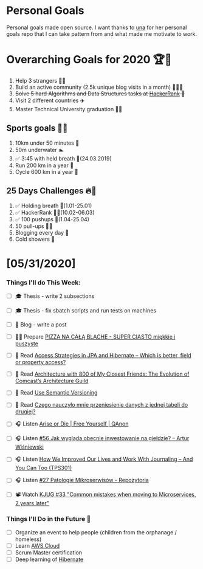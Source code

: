 Personal Goals
==============
Personal goals made open source. I want thanks to [una](https://github.com/una/personal-goals) for her personal goals repo that I can take pattern from and what made me motivate to work. 

# Overarching Goals for 2020 🏆🥇
1. Help 3 strangers 🧚‍♂️
2. Build an active community (2.5k unique blog visits in a month) 🧑‍🤝‍🧑
3. ~~Solve 5 hard Algorithms and Data Structures tasks at [HackerRank](https://www.hackerrank.com/) 💙~~
4. Visit 2 different countries ✈️
5. Master Technical University graduation 👨‍🎓

## Sports goals 💪🥈
1. 10km under 50 minutes 👟
2. 50m underwater 🏊
3. ✅ 3:45 with held breath 🧘(24.03.2019)
4. Run 200 km in a year 🏃
5. Cycle 600 km in a year 🚴

## 25 Days Challenges 🔥🥉
1. ✅ Holding breath 🧘(1.01-25.01)
2. ✅ HackerRank 👨‍💻(10.02-06.03)
3. ✅ 100 pushups 🙇(1.04-25.04)
4. 50 pull-ups 🏋️‍♂️
5. Blogging every day 📝
6. Cold showers 🚿

# [05/31/2020]

### Things I'll do This Week:

- [ ] ‍🎓 Thesis - write 2 subsections
- [ ] ‍🎓 Thesis - fix sbatch scripts and run tests on machines
- [ ] 📝 Blog - write a post
- [ ] 👨‍🍳 Prepare [PIZZA NA CAŁĄ BLACHĘ - SUPER CIASTO miękkie i puszyste](https://youtu.be/hmlPEUD4aIY)
- [ ] 📗 Read [Access Strategies in JPA and Hibernate – Which is better, field or property access?](https://thorben-janssen.com/access-strategies-in-jpa-and-hibernate/)
- [ ] 📗 Read [Architecture with 800 of My Closest Friends: The Evolution of Comcast’s Architecture Guild](https://www.infoq.com/articles/architecture-guild-800-friends/)
- [ ] 📗 Read [Use Semantic Versioning](https://jlbp.dev/JLBP-3)
- [ ] 📗 Read [Czego nauczyło mnie przeniesienie danych z jednej tabeli do drugiej?](https://kobietydokodu.pl/czego-nauczylo-mnie-przeniesienie-danych-z-jednej-tabeli-do-drugiej/)
- [ ] 🎧 Listen [Arise or Die | Free Yourself | QAnon](https://youtu.be/-zZnraioY74)
- [ ] 🎧 Listen [#56 Jak wygląda obecnie inwestowanie na giełdzie? – Artur Wiśniewski](https://generali-investments.pl/contents/display-article/klient-indywidualny/56-jak-wyglada-obecnie-inwestowanie-na-gieldzie-artur-wisniewski)
- [ ] 🎧 Listen [How We Improved Our Lives and Work With Journaling – And You Can Too (TPS301)](https://www.asianefficiency.com/podcast/301-journaling/)
- [ ] 🎧 Listen [#27 Patologie Mikroserwisów - Repozytoria](https://patoarchitekci.io/27/)
- [ ] 📽️ Watch [KJUG #33 "Common mistakes when moving to Microservices, 2 years later"](https://youtu.be/PSZ2jJRTP3I)


### Things I'll Do in the Future 🏅
- [ ] Organize an event to help people (children from the orphanage / homeless)
- [ ] Learn [AWS Cloud](https://www.youtube.com/user/Nephaste20/featured)
- [ ] Scrum Master certification
- [ ] Deep learning of [Hibernate](https://docs.jboss.org/hibernate/orm/5.4/userguide/html_single/Hibernate_User_Guide.html)
